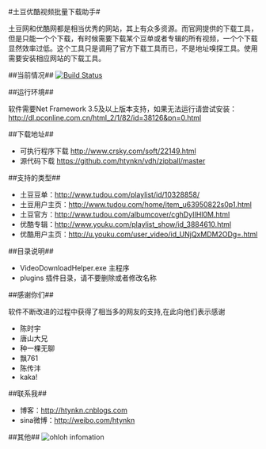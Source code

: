 #土豆优酷视频批量下载助手#

土豆网和优酷网都是相当优秀的网站，其上有众多资源。而官网提供的下载工具，但是只能一个个下载，有时候需要下载某个豆单或者专辑的所有视频，一个个下载显然效率过低。这个工具只是调用了官方下载工具而已，不是地址嗅探工具。使用需要安装相应网站的下载工具。

##当前情况##
[![Build Status](https://travis-ci.org/htynkn/vdh.png?branch=master)](https://travis-ci.org/htynkn/vdh)

##运行环境##

软件需要Net Framework 3.5及以上版本支持，如果无法运行请尝试安装：
http://dl.pconline.com.cn/html_2/1/82/id=38126&pn=0.html

##下载地址##

* 可执行程序下载 http://www.crsky.com/soft/22149.html
* 源代码下载 https://github.com/htynkn/vdh/zipball/master

##支持的类型##

* 土豆豆单：http://www.tudou.com/playlist/id/10328858/
* 土豆用户主页：http://www.tudou.com/home/item_u63950822s0p1.html
* 土豆官方：http://www.tudou.com/albumcover/cghDyIIHl0M.html
* 优酷专辑：http://www.youku.com/playlist_show/id_3884610.html
* 优酷用户主页：http://u.youku.com/user_video/id_UNjQxMDM2ODg=.html

##目录说明##
* VideoDownloadHelper.exe 主程序
* plugins 插件目录，请不要删除或者修改名称

##感谢你们##

软件不断改进的过程中获得了相当多的网友的支持,在此向他们表示感谢
* 陈时宇
* 唐山大兄
* 种一棵无聊
* 飘761
* 陈传沣
* kaka!

##联系我##
* 博客：http://htynkn.cnblogs.com
* sina微博：http://weibo.com/htynkn


##其他##
![ohloh infomation](http://www.ohloh.net/p/vdh/widgets/project_partner_badge.gif)